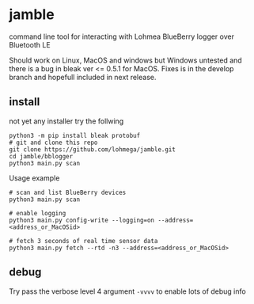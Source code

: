 # jamble
command line tool for interacting with Lohmea BlueBerry logger over Bluetooth LE 

Should work on Linux, MacOS and windows but Windows untested and there is a bug
in bleak ver <= 0.5.1 for MacOS. Fixes is in the develop branch and hopefull
included in next release.

install
-------
not yet any installer try the follwing 
```
python3 -m pip install bleak protobuf
# git and clone this repo
git clone https://github.com/lohmega/jamble.git
cd jamble/bblogger
python3 main.py scan

```


Usage example

```
# scan and list BlueBerry devices
python3 main.py scan

# enable logging
python3 main.py config-write --logging=on --address=<address_or_MacOSid>

# fetch 3 seconds of real time sensor data
python3 main.py fetch --rtd -n3 --address=<address_or_MacOSid>
```

debug
-----

Try pass the verbose level 4 argument `-vvvv` to enable lots of debug info
